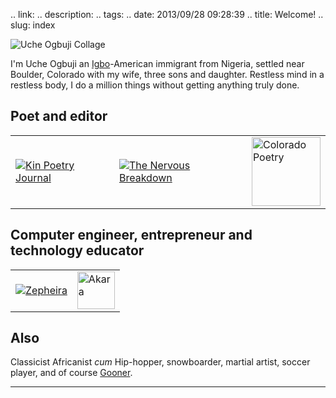 .. link: 
.. description: 
.. tags: 
.. date: 2013/09/28 09:28:39
.. title: Welcome!
.. slug: index

![Uche Ogbuji Collage](https://lh6.googleusercontent.com/-phmvVtN0Gyg/Uh14T90lC_I/AAAAAAAAHeU/vFj6BkMiixs/s1012-fcrop64=1,000011e4fffff8a7/For%2BG%252B%2BCollage.jpg)

I'm Uche Ogbuji an [Igbo](http://igbopeople.blogspot.com/2009/03/uche-ogbuji.html)-American immigrant from Nigeria, settled near Boulder, Colorado with my wife, three sons and daughter. Restless mind in a restless body, I do a million things without getting anything truly done.

## Poet and editor

<table>
    <tr>
        <td><a href="http://wearekin.org/"><img src="http://wearekin.org/media/images/KinLogo-white-x1.5.png" title="Kin Poetry Journal"></a></td>
        <td><a href="http://www.thenervousbreakdown.com/"><img src="http://www.thenervousbreakdown.com/wp-content/themes/tnb-aquarius/images/tnb-pill.png" title="The Nervous Breakdown"></a></td>
        <td><a href="https://twitter.com/ColoradoPoetry"><img src="https://si0.twimg.com/profile_images/378800000126143099/1a25025a75eafcf6da69e7f4ab2e7aad.png" title="Colorado Poetry" style="height: 110px;"></a></td>
    </tr>
</table>

## Computer engineer, entrepreneur and technology educator</h2>

<table>
    <tr>
        <td><a href="http://zepheira.com/"><img src="http://purl.org/docs/images/zepheiralogo.png" title="Zepheira"></a></td>
        <td><a href="http://akara.info/"><img src="http://akara.info/images/akara.png" title="Akara" style="height: 60px;"></a></td>
    </tr>
</table>

## Also

Classicist Africanist *cum* Hip-hopper, snowboarder, martial artist, soccer player, and of course [Gooner](http://www.arsenal.com/home).

---

<!--         <td><a href=""><img src="" title=""></a></td>
 -->
